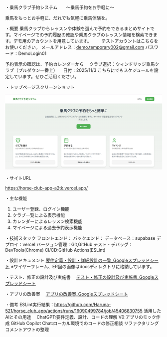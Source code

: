 ・乗馬クラブ予約システム　　～乗馬予約をお手軽に～

乗馬をもっとお手軽に、だれでも気軽に乗馬体験を。

・概要
乗馬クラブからレッスンや体験を選んで予約をできるまとめサイトです。マイページでの予約履歴の確認や乗馬クラブのレッスン情報を検索できます。デモ用のアカウントを用意しています。
　　テストアカウントはこちらをお使いください。
  メールアドレス：demo.temporary002@gmail.com
  パスワード：DemoLogin01

予約表示の確認は、予約カレンダーから
　クラブ選択：ウィンドリッジ乗馬クラブ（プルダウン一番上）
　日付：2025/11/3
こちらにでもスケジュールを設定しています。ぜひご活用ください。


・トップページスクリーンショット

![アプリ画面](https://github.com/Haruna-521/horse_club_app/blob/9076f6a372a0f9327b00f3e4b3ed36eb577bd05c/docs/%E3%82%B9%E3%82%AF%E3%83%AA%E3%83%BC%E3%83%B3%E3%82%B7%E3%83%A7%E3%83%83%E3%83%88%202025-07-05%20224805.png?raw=true)

・サイトURL

https://horse-club-app-a2tk.vercel.app/

・主な機能

1. ユーザー登録、ログイン機能
2. クラブ一覧による表示機能
3. カレンダーによるレッスン検索機能
4. マイページによる過去予約表示機能

・技術スタック
フロントエンド：
バックエンド：
データベース：supabase
デプロイ：vercel
バージョン管理：Git,GitHub
テスト・デバッグ：DevTools(Chrome)
CI/CD:GitHub Actions(ESLint)

・設計ドキュメント
[要件定義・設計・詳細設計の一覧_Googleスプレッドシート](https://docs.google.com/spreadsheets/d/1xhpYufzAmk4GAWnDpNsyLwNMYybxnaZEyHLhjbOCP4w/edit?gid=983827669#gid=983827669)
※ワイヤーフレーム、ER図の画像はdocsディレクトリに格納しています。

・テスト、修正の設計及び実施書
　[テスト・修正の設計及び実施書_Googleスプレッドシート](https://docs.google.com/spreadsheets/d/1DA0Ja0OcTn7OGwIzngvoNbEm9KAr9kGolVq52xARJJc/edit?gid=0#gid=0)

 ・アプリの改善案
 　[アプリの改善案_Googleスプレッドシート](https://docs.google.com/spreadsheets/d/1VDlBPa0mL19DWNF-4TbpXyrRA72fdvUZO3ofa2f7WNU/edit?gid=0#gid=0)
  
・備考
ESLint実行結果：https://github.com/Haruna-521/horse_club_app/actions/runs/16090499784/job/45406830755
活用したAIとその用途
　ChatGPT:要件定義、設計、コードの理解
  V0:アプリのモック作成
  GitHub Copilot Chat:ローカル環境でのコードの修正相談
 リファクタリング
  コメントアウトの整理
 　
